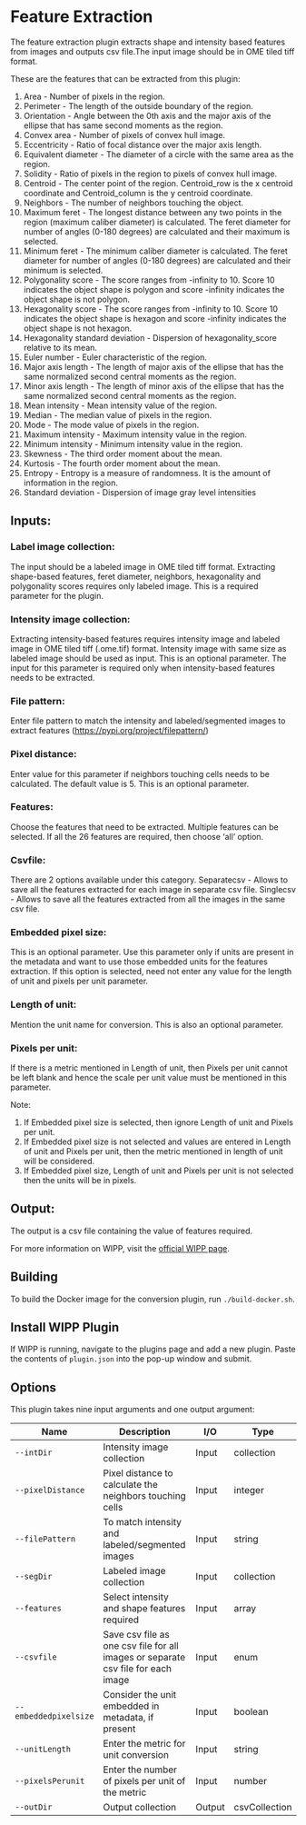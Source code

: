 ﻿# Feature Extraction

The feature extraction plugin extracts shape and intensity based features from images and outputs csv file.The input image should be in OME tiled tiff format.

These are the features that can be extracted from this plugin:
   1. Area - 
         Number of pixels in the region.
   2. Perimeter - 
         The length of the outside boundary of the region.
   3. Orientation - 
         Angle between the 0th axis and the major axis of the ellipse that has same second moments as the region.
   4. Convex area - 
         Number of pixels of convex hull image.
   5. Eccentricity - 
         Ratio of focal distance over the major axis length.
   6. Equivalent diameter - 
         The diameter of a circle with the same area as the region.
   7. Solidity - 
         Ratio of pixels in the region to pixels of convex hull image.
   8. Centroid - 
         The center point of the region. Centroid_row is the x centroid coordinate and Centroid_column is the y centroid coordinate.
   9. Neighbors - 
         The number of neighbors touching the object.
   10. Maximum feret - 
         The longest distance between any two points in the region (maximum caliber diameter) is calculated. The feret diameter for  
         number of angles (0-180 degrees) are calculated and their maximum is selected.
   11. Minimum feret - 
         The minimum caliber diameter is calculated. The feret diameter for number of angles (0-180 degrees) are calculated and their minimum is selected.
   12. Polygonality score - 
         The score ranges from -infinity to 10. Score 10 indicates the object shape is polygon and score -infinity indicates the object shape is not polygon.
   13. Hexagonality score - 
         The score ranges from -infinity to 10. Score 10 indicates the object shape is hexagon and score -infinity indicates the object shape is not hexagon.
   14. Hexagonality standard deviation - 
         Dispersion of hexagonality_score relative to its mean.
   15. Euler number - 
         Euler characteristic of the region.
   16. Major axis length - 
         The length of major axis of the ellipse that has the same normalized second central moments as the region.
   17. Minor axis length - 
         The length of minor axis of the ellipse that has the same normalized second central moments as the region.
   18. Mean intensity - 
         Mean intensity value of the region.
   19. Median - 
         The median value of pixels in the region.
   20. Mode - 
         The mode value of pixels in the region.
   21. Maximum intensity - 
         Maximum intensity value in the region.
   22. Minimum intensity - 
         Minimum intensity value in the region.
   23. Skewness - 
         The third order moment about the mean.
   24. Kurtosis - 
         The fourth order moment about the mean.
   25. Entropy - 
         Entropy is a measure of randomness. It is the amount of information in the region.
   26. Standard deviation - 
         Dispersion of image gray level intensities

## Inputs:
### Label image collection:
The input should be a labeled image in OME tiled tiff format. Extracting shape-based features, feret diameter, neighbors, hexagonality and polygonality scores requires only labeled image. This is a required parameter for the plugin.

### Intensity image collection:
Extracting intensity-based features requires intensity image and labeled image in OME tiled tiff (.ome.tif)  format. Intensity image with same size as labeled image should be used as input. This is an optional parameter. The input for this parameter is required only when intensity-based features needs to be extracted.

### File pattern:
Enter file pattern to match the intensity and labeled/segmented images to extract features (https://pypi.org/project/filepattern/)

### Pixel distance:
Enter value for this parameter if neighbors touching cells needs to be calculated. The default value is 5. This is an optional parameter. 

### Features:
Choose the features that need to be extracted. Multiple features can be selected. If all the 26 features are required, then choose ‘all’ option.

### Csvfile:
There are 2 options available under this category.
Separatecsv - Allows to save all the features extracted for each image in separate csv file. 
Singlecsv - Allows to save all the features extracted from all the images in the same csv file.

### Embedded pixel size:
This is an optional parameter. Use this parameter only if units are present in the metadata and want to use those embedded units for the features extraction. If this option is selected, need not enter any value for the length of unit and pixels per unit parameter.

### Length of unit:
Mention the unit name for conversion. This is also an optional parameter. 

### Pixels per unit:
If there is a metric mentioned in Length of unit, then Pixels per unit cannot be left blank and hence the scale per unit value must be mentioned in this parameter. 

Note:
1.	If Embedded pixel size is selected, then ignore Length of unit and Pixels per unit.
2.	If Embedded pixel size is not selected and values are entered in Length of unit and Pixels per unit, then the metric mentioned in length of unit will be considered.
3.	If Embedded pixel size, Length of unit and Pixels per unit is not selected then the units will be in pixels.

## Output:
   The output is a csv file containing the value of features required.

For more information on WIPP, visit the [official WIPP page](https://isg.nist.gov/deepzoomweb/software/wipp).

## Building

To build the Docker image for the conversion plugin, run
`./build-docker.sh`.

## Install WIPP Plugin

If WIPP is running, navigate to the plugins page and add a new plugin. Paste the contents of `plugin.json` into the pop-up window and submit.

## Options

This plugin takes nine input arguments and one output argument:

| Name                   | Description             | I/O    | Type   |
|------------------------|-------------------------|--------|--------|
| `--intDir` | Intensity image collection| Input | collection |
| `--pixelDistance` | Pixel distance to calculate the neighbors touching cells | Input | integer |
| `--filePattern` | To match intensity and labeled/segmented images | Input | string |
| `--segDir` | Labeled image collection | Input | collection |
| `--features` | Select intensity and shape features required | Input | array |
| `--csvfile` | Save csv file as one csv file for all images or separate csv file for each image | Input | enum |
| `--embeddedpixelsize` | Consider the unit embedded in metadata, if present| Input | boolean |
| `--unitLength` | Enter the metric for unit conversion | Input | string |
| `--pixelsPerunit` | Enter the number of pixels per unit of the metric | Input | number |
| `--outDir` | Output collection | Output | csvCollection |


